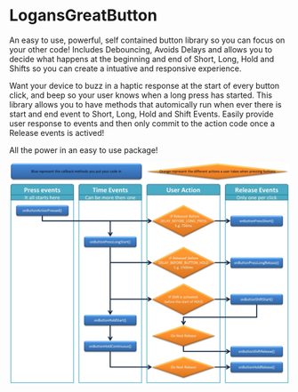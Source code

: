 # LogansGreatButton
An easy to use, powerful, self contained button library so you can focus on your other code! 
Includes Debouncing, Avoids Delays and allows you to decide what happens at the beginning and end of Short, Long, Hold and Shifts so you can create a intuative and responsive experience.

Want your device to buzz in a haptic response at the start of every button click, and beep so your user knows when a long press has started. 
This library allows you to have methods that automically run when ever there is start and end event to Short, Long, Hold and Shift Events.  Easily provide user response to events and then only commit to the action code once a Release events is actived! 

All the power in an easy to use package!

![FlowChartImage](extra/EventFlowchart.jpg)
